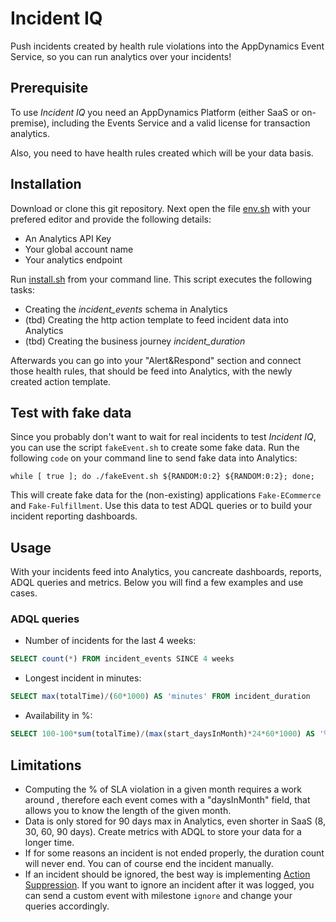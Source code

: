 # Incident IQ

Push incidents created by health rule violations into the AppDynamics Event Service,
so you can run analytics over your incidents!

## Prerequisite

To use *Incident IQ* you need an AppDynamics Platform (either SaaS or on-premise), including
the Events Service and a valid license for transaction analytics.

Also, you need to have health rules created which will be your data basis.

## Installation

Download or clone this git repository. Next open the file [env.sh](env.sh) with your prefered editor and provide the following details:

- An Analytics API Key
- Your global account name
- Your analytics endpoint

Run [install.sh](install.sh) from your command line.
This script executes the following tasks:

- Creating the *incident_events* schema in Analytics
- (tbd) Creating the http action template to feed incident data into Analytics
- (tbd) Creating the business journey *incident_duration*

Afterwards you can go into your "Alert&Respond" section and connect those health rules, that should be feed into Analytics, with the newly created action template.

## Test with fake data

Since you probably don't want to wait for real incidents to test *Incident IQ*, you can use the script `fakeEvent.sh` to create some fake data. Run the following `code` on your command line to send fake data into Analytics:

```shell
while [ true ]; do ./fakeEvent.sh ${RANDOM:0:2} ${RANDOM:0:2}; done;
```

This will create fake data for the (non-existing) applications `Fake-ECommerce` and `Fake-Fulfillment`. Use this data to test ADQL queries or to build your incident reporting dashboards.

## Usage

With your incidents feed into Analytics, you cancreate dashboards, reports, ADQL queries and metrics. Below you will find a few examples and use cases.

### ADQL queries

- Number of incidents for the last 4 weeks:

```SQL
SELECT count(*) FROM incident_events SINCE 4 weeks
```

- Longest incident in minutes:

```SQL
SELECT max(totalTime)/(60*1000) AS 'minutes' FROM incident_duration
```

- Availability in %:

```SQL
SELECT 100-100*sum(totalTime)/(max(start_daysInMonth)*24*60*1000) AS '%' FROM incident_duration
```

## Limitations

- Computing the % of SLA violation in a given month requires a work around , therefore each event comes with a "daysInMonth" field, that allows you to know the length of the given month.
- Data is only stored for 90 days max in Analytics, even shorter in SaaS (8, 30, 60, 90 days). Create metrics with ADQL to store your data for a longer time.
- If for some reasons an incident is not ended properly, the duration count will never end. You can of course end the incident manually.
- If an incident should be ignored, the best way is implementing [Action Suppression](https://docs.appdynamics.com/display/latest/Action+Suppression). If you want to ignore an incident after it was logged, you can send a custom event with milestone `ignore` and change your queries accordingly.
